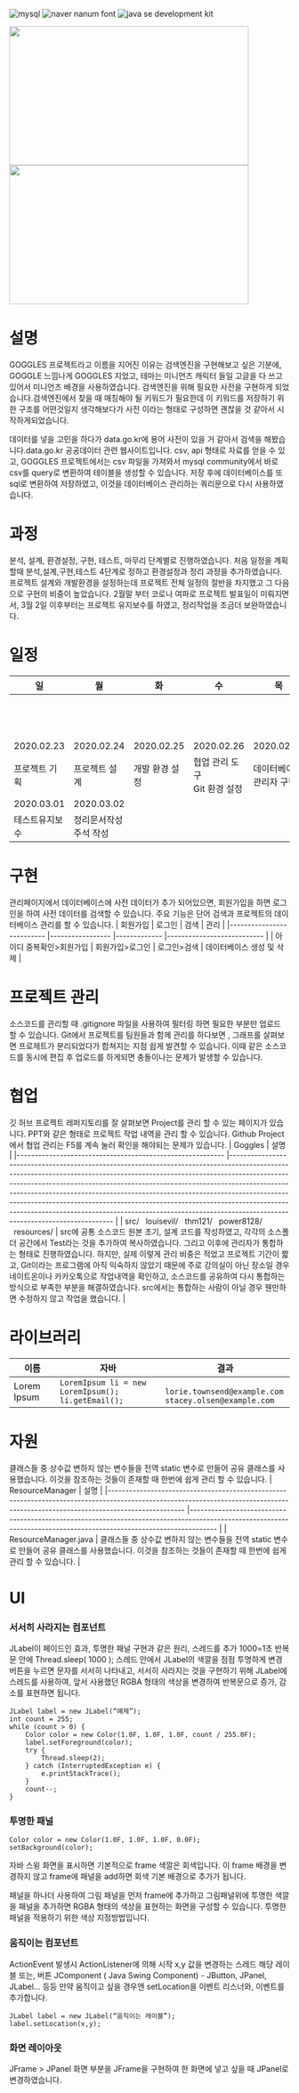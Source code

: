 ![mysql](https://img.shields.io/badge/데이터베이스-MySQL8.0_Community_Server-blue) 
![naver nanum font](https://img.shields.io/badge/폰트-네이버_나눔폰트-green)
![java se development kit](https://img.shields.io/badge/자바-1.8-red)

<span>
  <img src="https://github.com/louisevil/goggles/blob/master/resources/image/start.gif" width="430" height="250">
</span>
<span>
  <img src="https://github.com/louisevil/goggles/blob/master/resources/image/main.gif" width="430" height="250">
</span>

#
# 설명
GOGGLES 프로젝트라고 이름을 지어진 이유는 검색엔진을 구현해보고 싶은 기분에, GOGGLE 느낌나게 GOGGLES 지었고, 테마는 미니언즈 캐릭터 들일 고글을 다 쓰고 있어서 미니언즈 배경을 사용하였습니다. 검색엔진을 위해 필요한 사전을 구현하게 되었습니다.검색엔진에서 찾을 때 매칭해야 될 키워드가 필요한데 이 키워드를 저장하기 위한 구조를 어떤것일지 생각해보다가 사전 이라는 형태로 구성하면 괜찮을 것 같아서 시작하게되었습니다.

데이터를 넣을 고민을 하다가 data.go.kr에 용어 사전이 있을 거 같아서 검색을 해봤습니다.data.go.kr 공공데이터 관련 웹사이트입니다. csv, api 형태로 자료를 얻을 수 있고, GOGGLES 프로젝트에서는 csv 파일을 가져와서 mysql community에서 바로 csv를 query로 변환하여 테이블을 생성할 수 있습니다. 저장 후에 데이터베이스를 또 sql로 변환하여 저장하였고, 이것을 데이터베이스 관리하는 쿼리문으로 다시 사용하였습니다.

#
# 과정
분석, 설계, 환경설정, 구현, 테스트, 마무리 단계별로 진행하였습니다. 처음 일정을 계획할때 분석,설계,구현,테스트 4단계로 정하고 환경설정과 정리 과정을 추가하였습니다. 프로젝트 설계와 개발환경을 설정하는데 프로젝트 전체 일정의 절반을 차지했고 그 다음으로 구현의 비중이 높았습니다. 2월말 부터 코로나 여파로 프로젝트 발표일이 미뤄지면서, 3월 2일 이후부터는 프로젝트 유지보수를 하였고, 정리작업을 조금더 보완하였습니다.

#
# 일정
| 일             	| 월                      	| 화             	| 수                          	| 목                      	| 금             	| 토            	|
|----------------	|-------------------------	|----------------	|-----------------------------	|-------------------------	|----------------	|---------------	|
|                	|                         	|                	|                             	|                         	|                	| 2020.02.22    	|
|                	|                         	|                	|                             	|                         	|                	| 요구사항 분석 	|
| 2020.02.23     	| 2020.02.24              	| 2020.02.25     	| 2020.02.26                  	| 2020.02.27              	| 2020.02.28     	| 2020.02.29    	|
| 프로젝트 기획  	| 프로젝트 설계           	| 개발 환경 설정 	| 협업 관리 도구<br/>Git 환경 설정 	| 데이터베이스<br/>관리자 구현 	|  UI사용자 구현 	|  UI검색 구현  	|
| 2020.03.01     	| 2020.03.02              	|                	|                             	|                         	|                	|               	|
| 테스트유지보수 	| 정리문서작성<br/> 주석 작성 	|                	|                             	|                         	|                	|               	|
#
# 구현
관리페이지에서 데이터베이스에 사전 데이터가 추가 되어있으면, 회원가입을 하면 로그인을 하여 사전 데이터를 검색할 수 있습니다. 주요 기능은 단어 검색과 프로젝트의 데이터베이스 관리를 할 수 있습니다.
| 회원가입                 	| 로그인          	| 검색        	| 관리                      	|
|--------------------------	|-----------------	|-------------	|---------------------------	|
| 아이디 중복확인>회원가입 	| 회원가입>로그인 	| 로그인>검색 	| 데이터베이스 생성 및 삭제 	|
#
# 프로젝트 관리
소스코드를 관리할 때 .gitignore 파일을 사용하여 필터링 하면 필요한 부분만 업로드 할 수 있습니다. Git에서 프로젝트를 팀원들과 함께 관리를 하다보면 , 그래프를 살펴보면 프로제트가 분리되었다가 합쳐지는 지점 쉽게 발견할 수 있습니다.  이때 같은 소스코드를 동시에 편집 후 업로드를 하게되면 충돌이나는 문제가 발생할 수 있습니다. 
#
# 협업
깃 허브 프로젝트 레퍼지토리를 잘 살펴보면 Project를 관리 할 수 있는 페이지가 있습니다. PPT와 같은 형태로 프로젝트 작업 내역을 관리 할 수 있습니다. Github Project에서 협업 관리는 F5를 계속 눌러 확인을 해야되는 문제가 있습니다.
| Goggles 	| 설명 	|
|----------------------------------------------------------	|---------------------------------------------------------------------------------------------------------------------------------------------------------------------------------------------------------------------------------------------------------------------------------------------------------------------------------------------------------------------------------------------------------------------------------------------------------------------------------------------------------------------------------	|
|   src/    &nbsp;&nbsp;louisevil/   &nbsp;&nbsp;thm121/   &nbsp;&nbsp;power8128/   &nbsp;&nbsp;resources/ 	| src에 공통 소스코드 원본 초기, 설계 코드를  작성하였고, 각각의 소스폴더 공간에서 Test라는 것을 추가하여 복사하였습니다. 그리고 이후에 관리자가 통합하는 형태로 진행하였습니다. 하지만, 실제 이렇게 관리 비중은 적었고 프로젝트 기간이 짧고, Git이라는 프로그램에 아직 익숙하지 않았기 때문에 주로 강의실이 아닌 장소일 경우 네이트온이나 카카오톡으로 작업내역을 확인하고, 소스코드를 공유하여 다시 통합하는 방식으로 부족한 부분을 해결하였습니다. src에서는 통합하는 사람이 아닐 경우 웬만하면 수정하지 않고 작업을 했습니다. 	|
#
# 라이브러리
| 이름 | 자바 	| 결과 	|
|---|-------------------------------------------------------------	|------------------------------------------------------------------------------------------------------------------------------------------------------------	|
| Lorem Ipsum |  `LoremIpsum li = new LoremIpsum();` <br/> `li.getEmail();` 	| ` lorie.townsend@example.com` <br> `stacey.olsen@example.com` 	|

#
# 자원
클래스들 중 상수값 변하지 않는 변수들을 전역 static 변수로 만들어 공유 클래스를 사용했습니다. 이것을 참조하는 것들이 존재할 때 한번에 쉽게 관리 할 수 있습니다.
| ResourceManager 	| 설명	|
|---------------------------------------------------------------------------------------------------------------------------------------------------------------------------------	|-------------------------------------------------------------------------------------------------------------------------------------------------------------------	|
|   ResourceManager.java 	|  클래스들 중 상수값 변하지 않는 변수들을 전역 static 변수로 만들어 공유 클래스를 사용했습니다.  이것을 참조하는 것들이 존재할 때 한번에 쉽게 관리 할 수 있습니다. 	|

# UI
### 서서히 사라지는 컴포넌트
JLabel이 페이드인 효과, 투명한 패널 구현과 같은 원리, 스레드를 추가
1000=1초
반복문 안에 Thread.sleep( 1000 );
스레드 안에서 JLabel의 색깔을 점점 투명하게 변경
버튼을 누르면 문자를 서서히 나타내고, 서서히 사라지는 것을 구현하기 위해
JLabel에 스레드를 사용하여, 앞서 사용했던 RGBA 형태의 색상을 변경하여 반복문으로
증가, 감소를 표현하면 됩니다.
```
JLabel label = new JLabel(“예제”);
int count = 255;
while (count > 0) {
    Color color = new Color(1.0F, 1.0F, 1.0F, count / 255.0F);
    label.setForeground(color);
    try {
        Thread.sleep(2);
    } catch (InterruptedException e) {
        e.printStackTrace();
    }
    count--;
}
```
### 투명한 패널

```
Color color = new Color(1.0F, 1.0F, 1.0F, 0.0F);
setBackground(color);
```
자바 스윙 화면을 표시하면
기본적으로 frame 색깔은 회색입니다.
이 frame 배경을 변경하지 않고 
frame에 패널을 add하면 회색 기본 배경으로 추가가 됩니다.

패널을 하나더 사용하여
그림 패널을 먼저 frame에 추가하고
그림패널위에 투명한 색깔을 패널을 추가하면 RGBA 형태의 색상을 표현하는 화면을 구성할 수 있습니다.
투명한 패널을 적용하기 위한 색상 지정방법입니다.

### 움직이는 컴포넌트
ActionEvent 발생시 ActionListener에 의해 시작 x,y 값을 변경하는 스레드
해당 레이블 또는, 버튼 JComponent ( Java Swing Component) - JButton, JPanel, JLabel… 등등
만약 움직이고 싶을 경우엔 setLocation을 이벤트 리스너와, 이벤트를 추가합니다.

```
JLabel label = new JLabel(“움직이는 레이블”);
label.setLocation(x,y);
```

### 화면 레이아웃
JFrame > JPanel
화면 부분을 JFrame을 구현하여 한 화면에 넣고 싶을 때 JPanel로 변경하였습니다.


